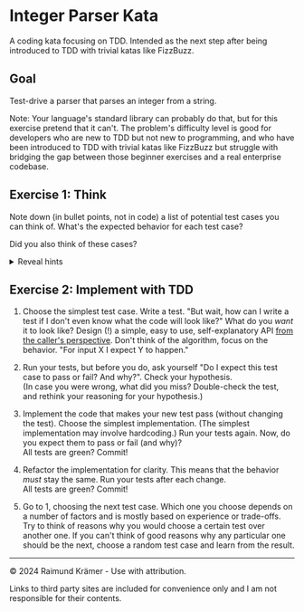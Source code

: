 # Integer Parser Kata

A coding kata focusing on TDD. Intended as the next step after being introduced to TDD with trivial katas like FizzBuzz.

## Goal

Test-drive a parser that parses an integer from a string.

Note: Your language's standard library can probably do that, but for this exercise pretend that it can't. The problem's
difficulty level is good for developers who are new to TDD but not new to programming, and who have been introduced
to TDD with trivial katas like FizzBuzz but struggle with bridging the gap between those beginner exercises and a real
enterprise codebase.

## Exercise 1: Think

Note down (in bullet points, not in code) a list of potential test cases you can think of. What's the
expected behavior for each test case?

Did you also think of these cases?

<details>
<summary>Reveal hints</summary>
  - "normal" integers (like 42)<br/>
  - negative integers<br/>
  - 0 and -0<br/>
  - min and max values<br/>
  - out of bounds values (like max + 1 and min - 1)<br/>
  - hex/octal/binary representations<br/>
  - empty string<br/>
  - invalid string (like "asdf" or "§$%&")<br/>
  <br/>
  You can choose (or negotiate with your instructor) which of these to include in the exercise and how to handle the others.
</details>

## Exercise 2: Implement with TDD

1. Choose the simplest test case. Write a test. "But wait, how can I write a test if I don't even know what the code
will look like?" What do you *want* it to look like? Design (!) a simple, easy to use, self-explanatory API
[from the caller's perspective](https://raimund-kraemer.dev/2023/11/28/technical-empathy/). Don't think of the
algorithm, focus on the behavior. "For input X I expect Y to happen."

2. Run your tests, but before you do, ask yourself "Do I expect this test case to pass or fail? And why?".
   Check your hypothesis.<br/>
   (In case you were wrong, what did you miss? Double-check the test, and rethink your
   reasoning for your hypothesis.)

3. Implement the code that makes your new test pass (without changing the test). Choose the simplest implementation.
   (The simplest implementation may involve hardcoding.) Run your tests again. Now, do you expect them to pass or
   fail (and why)?<br/>
   All tests are green? Commit!

4. Refactor the implementation for clarity. This means that the behavior *must* stay the same. Run your tests after each change.<br/>
   All tests are green? Commit!

5. Go to 1, choosing the next test case. Which one you choose depends on a number of factors and is mostly based on experience
   or trade-offs. Try to think of reasons why you would choose a certain test over another one. If you can't think of good reasons
   why any particular one should be the next, choose a random test case and learn from the result.

___

© 2024 Raimund Krämer - Use with attribution.

Links to third party sites are included for convenience only and I am not responsible for their contents.
